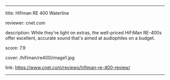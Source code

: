 ---

title: Hifiman RE 400 Waterline

reviewer: cnet.com

description: While they're light on extras, the well-priced HiFiMan RE-400s offer excellent, accurate sound that's aimed at audiophiles on a budget.

score: 7.9

cover: /hifiman/re400/image1.jpg

link: https://www.cnet.com/reviews/hifiman-re-400-review/

---
